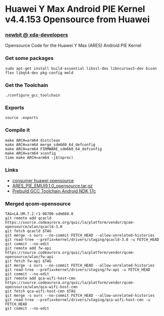 # Huawei Y Max Android PIE Kernel v4.4.153 Opensource from Huawei
### [newbit @ xda-developers](https://forum.xda-developers.com/m/newbit.1350876/)
Opensource Code for the Huawei Y Max (ARES) Android PIE Kernel

### Get some packages
`sudo apt-get install build-essential libssl-dev libncurses5-dev bison flex libqt4-dev pkg-config meld`

### Get the Toolchain
`./configure_gcc_toolchain`

### Exports
`source .exports`

### Compile it
`make ARCH=arm64 distclean`\
`make ARCH=arm64 merge_sdm660_64_defconfig`\
`make ARCH=arm64 FIRMWARE_sdm660_64_defconfig`\
`make ARCH=arm64 xconfig`\
`time make ARCH=arm64 -j$(nproc)`

### Links
* [consumer huawei opensource](https://consumer.huawei.com/en/opensource)
* [ARES_PIE_EMUI9.1.0_opensource.tar.gz](http://download-c1.huawei.com/download/downloadCenter?downloadId=100885&version=436618&siteCode=worldwide)
* [Prebuild GCC Toolchain Android NDK 17c](https://dl.google.com/android/repository/android-ndk-r17c-linux-x86_64.zip)

### Merged qcom-opensource
`TAG=LA.UM.7.2.r1-06700-sdm660.0`\
`git remote add qcacld https://source.codeaurora.org/quic/la/platform/vendor/qcom-opensource/wlan/qcacld-3.0`\
`git fetch qcacld $TAG`\
`git merge -s ours --no-commit FETCH_HEAD --allow-unrelated-histories`\
`git read-tree --prefix=kernel/drivers/staging/qcacld-3.0 -u FETCH_HEAD`\
`git commit --no-edit`\
`git remote add fw-api https://source.codeaurora.org/quic/la/platform/vendor/qcom-opensource/wlan/fw-api`\
`git fetch fw-api $TAG`\
`git merge -s ours --no-commit FETCH_HEAD --allow-unrelated-histories`\
`git read-tree --prefix=kernel/drivers/staging/fw-api -u FETCH_HEAD`\
`git commit --no-edit`\
`git remote add qca-wifi-host-cmn https://source.codeaurora.org/quic/la/platform/vendor/qcom-opensource/wlan/qca-wifi-host-cmn`\
`git fetch qca-wifi-host-cmn $TAG`\
`git merge -s ours --no-commit FETCH_HEAD --allow-unrelated-histories`\
`git read-tree --prefix=kernel/drivers/staging/qca-wifi-host-cmn -u FETCH_HEAD`\
`git commit --no-edit`

